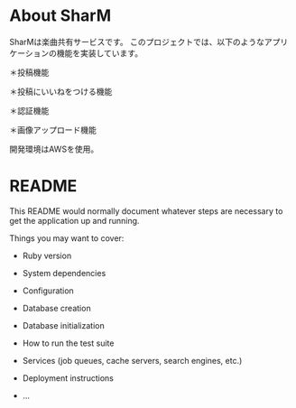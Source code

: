 # About SharM
SharMは楽曲共有サービスです。
このプロジェクトでは、以下のようなアプリケーションの機能を実装しています。

＊投稿機能

＊投稿にいいねをつける機能

＊認証機能

＊画像アップロード機能

開発環境はAWSを使用。


# README

This README would normally document whatever steps are necessary to get the
application up and running.

Things you may want to cover:

* Ruby version

* System dependencies

* Configuration

* Database creation

* Database initialization

* How to run the test suite

* Services (job queues, cache servers, search engines, etc.)

* Deployment instructions

* ...
